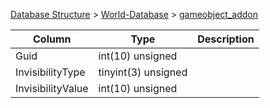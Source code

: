 [Database Structure](Database-Structure) > [World-Database](World-Database) > [gameobject_addon](gameobject_addon)

Column | Type | Description
--- | --- | ---
Guid | int(10) unsigned | 
InvisibilityType | tinyint(3) unsigned | 
InvisibilityValue | int(10) unsigned | 
